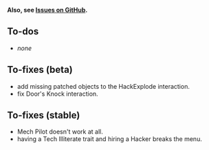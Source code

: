 
**Also, see [Issues on GitHub](https://github.com/SugarBarrel/RogueLibs/issues).**

## To-dos

- *none*



## To-fixes (beta)

- add missing patched objects to the HackExplode interaction.
- fix Door's Knock interaction.



## To-fixes (stable)

- Mech Pilot doesn't work at all.
- having a Tech Illiterate trait and hiring a Hacker breaks the menu.


